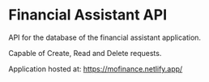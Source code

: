 # Financial Assistant API
API for the database of the financial assistant application.

Capable of Create, Read and Delete requests.

Application hosted at: https://mofinance.netlify.app/
